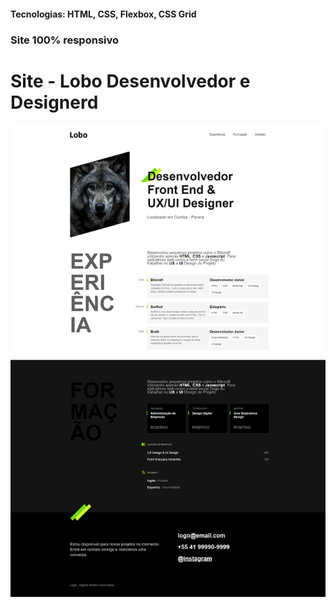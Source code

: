 <h4>Tecnologias: HTML, CSS, Flexbox, CSS Grid</h4>
<h3>Site 100% responsivo</h3>

# Site - Lobo Desenvolvedor e Designerd
<img src="https://github.com/dieegobs/Lobo---Desenvolvedor-e-Designer/blob/main/img/lobo.png?raw=true"/>























































































































